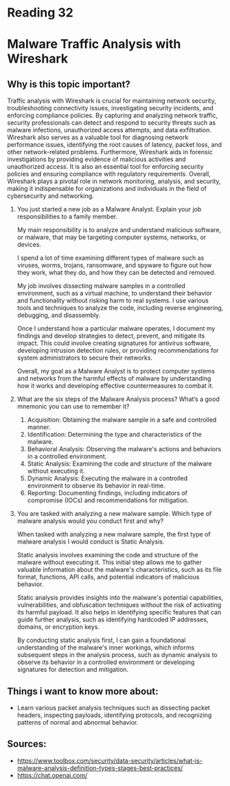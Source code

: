 # Reading 32
# Malware Traffic Analysis with Wireshark
## Why is this topic important?

Traffic analysis with Wireshark is crucial for maintaining network security, troubleshooting connectivity issues, investigating security incidents, and enforcing compliance policies. By capturing and analyzing network traffic, security professionals can detect and respond to security threats such as malware infections, unauthorized access attempts, and data exfiltration. Wireshark also serves as a valuable tool for diagnosing network performance issues, identifying the root causes of latency, packet loss, and other network-related problems. Furthermore, Wireshark aids in forensic investigations by providing evidence of malicious activities and unauthorized access. It is also an essential tool for enforcing security policies and ensuring compliance with regulatory requirements. Overall, Wireshark plays a pivotal role in network monitoring, analysis, and security, making it indispensable for organizations and individuals in the field of cybersecurity and networking.

1. You just started a new job as a Malware Analyst. Explain your job responsibilities to a family member.

    My main responsibility is to analyze and understand malicious software, or malware, that may be targeting computer systems, networks, or devices.

    I spend a lot of time examining different types of malware such as viruses, worms, trojans, ransomware, and spyware to figure out how they work, what they do, and how they can be detected and removed.

    My job involves dissecting malware samples in a controlled environment, such as a virtual machine, to understand their behavior and functionality without risking harm to real systems. I use various tools and techniques to analyze the code, including reverse engineering, debugging, and disassembly.

    Once I understand how a particular malware operates, I document my findings and develop strategies to detect, prevent, and mitigate its impact. This could involve creating signatures for antivirus software, developing intrusion detection rules, or providing recommendations for system administrators to secure their networks.

    Overall, my goal as a Malware Analyst is to protect computer systems and networks from the harmful effects of malware by understanding how it works and developing effective countermeasures to combat it.


2. What are the six steps of the Malware Analysis process? What’s a good mnemonic you can use to remember it?

    1. Acquisition: Obtaining the malware sample in a safe and controlled manner.
    2. Identification: Determining the type and characteristics of the malware.
    3. Behavioral Analysis: Observing the malware's actions and behaviors in a controlled environment.
    4. Static Analysis: Examining the code and structure of the malware without executing it.
    5. Dynamic Analysis: Executing the malware in a controlled environment to observe its behavior in real-time.
    6. Reporting: Documenting findings, including indicators of compromise (IOCs) and recommendations for mitigation.

3. You are tasked with analyzing a new malware sample. Which type of malware analysis would you conduct first and why?

    When tasked with analyzing a new malware sample, the first type of malware analysis I would conduct is Static Analysis.

    Static analysis involves examining the code and structure of the malware without executing it. This initial step allows me to gather valuable information about the malware's characteristics, such as its file format, functions, API calls, and potential indicators of malicious behavior.

    Static analysis provides insights into the malware's potential capabilities, vulnerabilities, and obfuscation techniques without the risk of activating its harmful payload. It also helps in identifying specific features that can guide further analysis, such as identifying hardcoded IP addresses, domains, or encryption keys.

    By conducting static analysis first, I can gain a foundational understanding of the malware's inner workings, which informs subsequent steps in the analysis process, such as dynamic analysis to observe its behavior in a controlled environment or developing signatures for detection and mitigation.
## Things i want to know more about:
- Learn various packet analysis techniques such as dissecting packet headers, inspecting payloads, identifying protocols, and recognizing patterns of normal and abnormal behavior.
## Sources:
- https://www.toolbox.com/security/data-security/articles/what-is-malware-analysis-definition-types-stages-best-practices/ 
- https://chat.openai.com/
